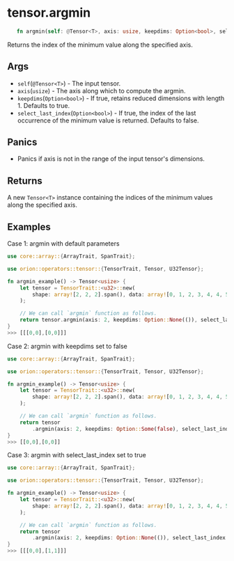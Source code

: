# tensor.argmin

```rust 
   fn argmin(self: @Tensor<T>, axis: usize, keepdims: Option<bool>, select_last_index: Option<bool>) -> Tensor<usize>;
```

Returns the index of the minimum value along the specified axis.

## Args

* `self`(`@Tensor<T>`) - The input tensor.
* `axis`(`usize`) - The axis along which to compute the argmin.
* `keepdims`(`Option<bool>`) - If true, retains reduced dimensions with length 1. Defaults to true.
* `select_last_index`(`Option<bool>`) - If true, the index of the last occurrence of the minimum value is returned. Defaults to false.   

## Panics

* Panics if axis is not in the range of the input tensor's dimensions.

## Returns 

A new `Tensor<T>` instance containing the indices of the minimum values along the specified axis.

## Examples

Case 1: argmin with default parameters

```rust
use core::array::{ArrayTrait, SpanTrait};

use orion::operators::tensor::{TensorTrait, Tensor, U32Tensor};

fn argmin_example() -> Tensor<usize> {
    let tensor = TensorTrait::<u32>::new(
        shape: array![2, 2, 2].span(), data: array![0, 1, 2, 3, 4, 4, 5, 5].span(),
    );

    // We can call `argmin` function as follows.
    return tensor.argmin(axis: 2, keepdims: Option::None(()), select_last_index: Option::None(()));
}
>>> [[[0,0],[0,0]]]

```
Case 2: argmin with keepdims set to false

```rust
use core::array::{ArrayTrait, SpanTrait};

use orion::operators::tensor::{TensorTrait, Tensor, U32Tensor};

fn argmin_example() -> Tensor<usize> {
    let tensor = TensorTrait::<u32>::new(
        shape: array![2, 2, 2].span(), data: array![0, 1, 2, 3, 4, 4, 5, 5].span(),
    );

    // We can call `argmin` function as follows.
    return tensor
        .argmin(axis: 2, keepdims: Option::Some(false), select_last_index: Option::None(()));
}
>>> [[0,0],[0,0]]
```

Case 3: argmin with select_last_index set to true

```rust
use core::array::{ArrayTrait, SpanTrait};

use orion::operators::tensor::{TensorTrait, Tensor, U32Tensor};

fn argmin_example() -> Tensor<usize> {
    let tensor = TensorTrait::<u32>::new(
        shape: array![2, 2, 2].span(), data: array![0, 1, 2, 3, 4, 4, 5, 5].span(),
    );

    // We can call `argmin` function as follows.
    return tensor
        .argmin(axis: 2, keepdims: Option::None(()), select_last_index: Option::Some(true));
}
>>> [[[0,0],[1,1]]]
```
